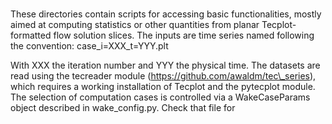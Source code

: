 ###
These directories contain scripts for accessing basic functionalities, mostly aimed at computing statistics or other quantities from planar Tecplot-formatted flow solution slices. The inputs are time series named following the convention:
case\_i=XXX\_t=YYY.plt

With XXX the iteration number and YYY the physical time. The datasets are read using the tecreader module (https://github.com/awaldm/tec\_series), which requires a working installation of Tecplot and the pytecplot module. The selection of computation cases is controlled via a WakeCaseParams object described in wake\_config.py. Check that file for  
